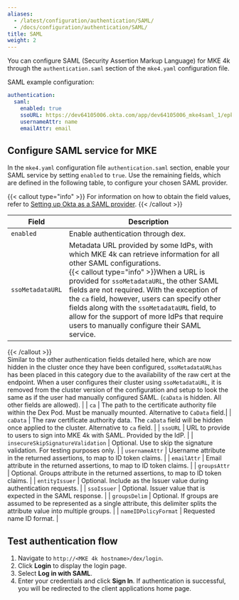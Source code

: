 ```yaml
---
aliases:
  - /latest/configuration/authentication/SAML/
  - /docs/configuration/authentication/SAML/
title: SAML
weight: 2
---
```


You can configure SAML (Security Assertion Markup Language) for MKE 4k through
the `authentication.saml` section of the `mke4.yaml` configuration file.

SAML example configuration:

```yaml
authentication:
  saml:
    enabled: true
    ssoURL: https://dev64105006.okta.com/app/dev64105006_mke4saml_1/epkdtszgindywD6mF5s7/sso/saml
    usernameAttr: name
    emailAttr: email
```

## Configure SAML service for MKE

In the `mke4.yaml` configuration file `authentication.saml` section, enable your
SAML service by setting `enabled` to `true`. Use the remaining fields, which
are defined in the following table, to configure your chosen SAML provider.

{{< callout type="info" >}} For information on how to obtain the field values,
refer to [Setting up Okta as a SAML provider](../../../tutorials/authentication-provider-setup/setting-up-okta-as-a-saml-provider).
{{< /callout >}}

| Field                             | Description                                                                                                                                                                                                |
| --------------------------------- | ---------------------------------------------------------------------------------------------------------------------------------------------------------------------------------------------------------- |
| `enabled`                         | Enable authentication through dex.                                                                                                                                                                         |
| `ssoMetadataURL`                  | Metadata URL provided by some IdPs, with which MKE 4k can retrieve information for all other SAML configurations.<br>{{< callout type="info" >}}When a URL is provided for `ssoMetadataURL`, the other SAML fields are not required. With the exception of the `ca` field, however, users can specify other fields along with the `ssoMetadataURL` field, to allow for the support of more IdPs that require users to manually configure their SAML service.

{{< /callout >}} <br>Similar to the other authentication fields detailed here, which are now hidden in the cluster once they have been configured, `ssoMetadataURLhas` has been placed in this category due to the availability of the raw cert at the endpoint. When a user configures their cluster using `ssoMetadataURL`, it is removed from the cluster version of the configuration and setup to look the same as if the user had manually configured SAML. (`caData` is hidden. All other fields are allowed). |
| `ca`                              | The path to the certificate authority file within the Dex Pod. Must be manually mounted. Alternative to `CaData` field.|
| `caData` 	| The raw certificate authority data. The `caData` field will be hidden once applied to the cluster. Alternative to `ca` field.  	|
| `ssoURL`                          | URL to provide to users to sign into MKE 4k with SAML. Provided by the IdP.                                                                                                                                 |
| `insecureSkipSignatureValidation` | Optional. Use to skip the signature validation. For testing purposes only.                                                                                                                                 |
| `usernameAttr`                    | Username attribute in the returned assertions, to map to ID token claims.                                                                                                                                  |
| `emailAttr`                       | Email attribute in the returned assertions, to map to ID token claims.                                                                                                                                     |
| `groupsAttr`                      | Optional. Groups attribute in the returned assertions, to map to ID token claims.                                                                                                                          |
| `entityIssuer`                    | Optional. Include as the Issuer value during authentication requests.                                                                                                                                      |
| `ssoIssuer`                       | Optional. Issuer value that is expected in the SAML response.                                                                                                                                              |
| `groupsDelim`                     | Optional. If groups are assumed to be represented as a single attribute, this delimiter splits the attribute value into multiple groups.                                                                   |
| `nameIDPolicyFormat`              | Requested name ID format.                                                                                                                                                                                  |

## Test authentication flow

1. Navigate to `http://<MKE 4k hostname>/dex/login`.
2. Click **Login** to display the login page.
3. Select **Log in with SAML**.
4. Enter your credentials and click **Sign In**. If authentication is
   successful, you will be redirected to the client applications home page.
